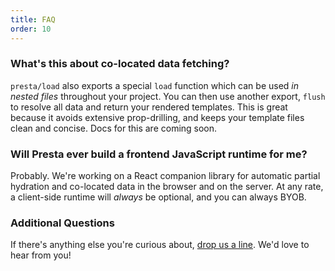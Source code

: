 ```yaml
---
title: FAQ
order: 10
---
```


### What's this about co-located data fetching?

`presta/load` also exports a special `load` function which can be used _in
nested files_ throughout your project. You can then use another export, `flush`
to resolve all data and return your rendered templates. This is great because it
avoids extensive prop-drilling, and keeps your template files clean and concise.
Docs for this are coming soon.

### Will Presta ever build a frontend JavaScript runtime for me?

Probably. We're working on a React companion library for automatic partial
hydration and co-located data in the browser and on the server. At any rate, a
client-side runtime will _always_ be optional, and you can always BYOB.

### Additional Questions

If there's anything else you're curious about, [drop us a
line](https://github.com/sure-thing/presta/issues/new/choose). We'd love to hear
from you!
